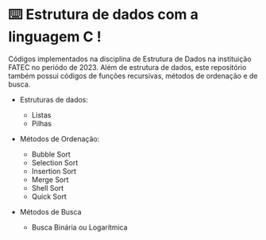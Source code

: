 # ⌨️ Estrutura de dados com a linguagem C !
Códigos implementados na disciplina de Estrutura de Dados na instituição FATEC no periódo de 2023.
Além de estrutura de dados, este repositório também possui códigos de funções recursivas, métodos de ordenação e de busca.

- Estruturas de dados:
  - Listas
  - Pilhas
  
- Métodos de Ordenação:
  - Bubble Sort
  - Selection Sort
  - Insertion Sort
  - Merge Sort
  - Shell Sort
  - Quick Sort

- Métodos de Busca
  - Busca Binária ou Logarítmica 
